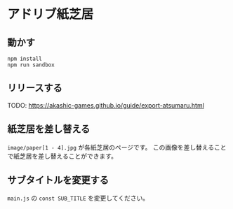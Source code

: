 # アドリブ紙芝居

## 動かす

```
npm install
npm run sandbox
```

## リリースする

TODO: https://akashic-games.github.io/guide/export-atsumaru.html

## 紙芝居を差し替える

`image/paper[1 - 4].jpg` が各紙芝居のページです。
この画像を差し替えることで紙芝居を差し替えることができます。

## サブタイトルを変更する

`main.js` の `const SUB_TITLE` を変更してください。